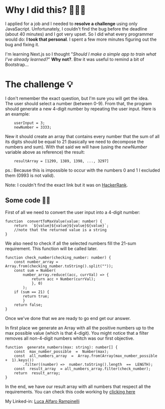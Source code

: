 # Why I did this? 🤷🏻‍♂️


I applied for a job and I needed to **resolve a challenge** using only  JavaSacript. Unfortunately, I couldn't find the bug before the deadline (about 40 minutes) and I got very upset. So I did what every programmer would do: **I took that personal**. I spent a few more minutes figuring out the bug and fixing it.

I'm learning Next.js so I thought "*Should I make a simple app to train what I've already learned?*" **Why not?**. Btw it was useful to remind a bit of Bootstrap...



# The challenge 💡
I don't remember the exact question, but I'm sure you will get the idea.  
The user should select a number (between 0-9). From that, the program should generate a new 4-digit number by repeating the user input. Here is an example: 

```tsx
	userInput = 3;
	newNumber = 3333;
```
    
New it should create an array that contains every number that the sum of all its digits should be equal to 21 (basically we need to decompose the numbers and sum). With that said we will have (using the *newNumber* variable above as reference) the result:
```tsx
	resultArray = [1299, 1389, 1398, ..., 3297]
```
ps.:  Because this is impossible to occur with the numbers 0 and 1 I excluded them (0993 is not valid).

Note: I couldn't find the exact link but it was on [HackerRank](https://www.hackerrank.com/).

## Some code 👨‍💻
First of all we need to convert the user input into a 4-digit number:
```tsx
function  convertToMaxValue(value: number) {
	return  `${value}${value}${value}${value}`;
	//note that the returned value is a string
}
```

 
We also need to check if all the selected numbers fill the 21-sum requirement. This function will be called later.
```tsx
function check_number(checking_number: number) {
	const number_array = Array.from(checking_number.toString().split(""));
	const sum = Number(
		number_array.reduce((acc, currVal) => {
			return acc + Number(currVal);
			}, 0)
		);
	if (sum == 21) {
		return true;
	    }
	return false;
}
```

Once we've done that we are ready to go end get our answer. 

In first place we generate an Array with all the positive numbers up to the max possible value (which is that 4-digit). You might notice that a filter removes all non-4-digit numbers whitch was our first objective. 
```tsx
function  generate_numbers(max: string): number[] {
	const  max_number_possible  =  Number(max);
	const  all_numbers_array  =  Array.from(Array(max_number_possible  +  1).keys())
		.filter((number) =>  number.toString().length  ==  LENGTH);
	const  result_array  = all_numbers_array.filter(check_number);
	return  result_array;
}
```
In the end, we have our result array with all numbers that respect all the requirements.
You can check this code working by [clicking here](https://sum-21-challenge.vercel.app/)

My Linked-in: [Luca Alfaro Rampinelli](https://www.linkedin.com/in/lucarampi/)

